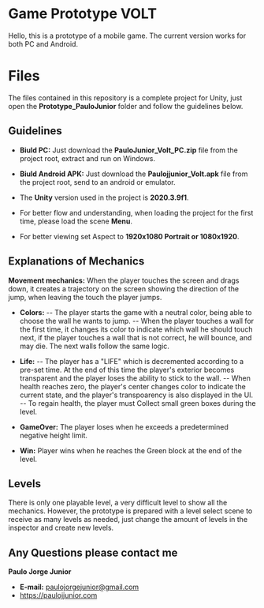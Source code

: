# Game Prototype VOLT

Hello, this is a prototype of a mobile game.
The current version works for both PC and Android.

# Files

The files contained in this repository is a complete project for Unity, just open the **Prototype_PauloJunior** folder and follow the guidelines below.


## Guidelines

-  **Biuld PC:**  Just download the **PauloJunior_Volt_PC.zip** file from the project root, extract and run on Windows.

-  **Biuld Android APK:**  Just download the **Paulojjunior_Volt.apk** file from the project root, send to an android or emulator.

 - The **Unity**  version used in the project is  **2020.3.9f1**.
 -  For better flow and understanding, when loading the project for the first time, please load the scene **Menu**.
 - For better viewing set Aspect to **1920x1080 Portrait or 1080x1920**.

## Explanations of Mechanics

**Movement mechanics:** When the player touches the screen and drags down, it creates a trajectory on the screen showing the direction of the jump, when leaving the touch the player jumps.

- **Colors:**
 -- The player starts the game with a neutral color, being able to choose the wall he wants to jump.
 -- When the player touches a wall for the first time, it changes its color to indicate which wall he should touch next, if the player touches a wall that is not correct, he will bounce, and may die.
The next walls follow the same logic.

- **Life:**
 -- The player has a "LIFE" which is decremented according to a pre-set time. At the end of this time the player's exterior becomes transparent and the player loses the ability to stick to the wall.
 -- When health reaches zero, the player's center changes color to indicate the current state, and the player's transpoarency is also displayed in the UI.
 -- To regain health, the player must Collect small green boxes during the level.
 
- **GameOver:**
The player loses when he exceeds a predetermined negative height limit.

- **Win:**
Player wins when he reaches the Green block at the end of the level.

## Levels

There is only one playable level, a very difficult level to show all the mechanics. However, the prototype is prepared with a level select scene to receive as many levels as needed, just change the amount of levels in the inspector and create new levels.

## Any Questions please contact me

**Paulo Jorge Junior**
 - **E-mail:** paulojorgejunior@gmail.com
-  https://paulojjunior.com

